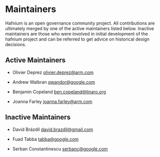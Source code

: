 # Maintainers

Hafnium is an open governance community project. All contributions are
ultimately merged by one of the active maintainers listed below.
Inactive maintainers are those who were involved in initial development
of the hafnium project and can be referred to get advice on historical
design decisions.

## Active Maintainers

*   Olivier Deprez <olivier.deprez@arm.com>

*   Andrew Walbran <qwandor@google.com>

*   Benjamin Copeland <ben.copeland@linaro.org>

*   Joanna Farley <joanna.farley@arm.com>

## Inactive Maintainers

*   David Brázdil <david.brazdil@gmail.com>

*   Fuad Tabba <tabba@google.com>

*   Serban Constantinescu <serbanc@google.com>

